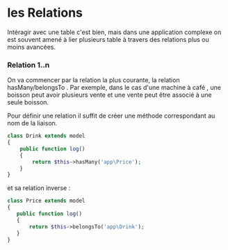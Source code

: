 ﻿
# les Relations 
Intéragir avec une table c'est bien, mais dans une application complexe on est souvent amené à lier plusieurs table à travers des relations plus ou moins avancées.

### Relation 1..n
On va commencer par la relation la plus courante, la relation  hasMany/belongsTo . Par exemple, dans le cas d'une machine à café , une boisson peut avoir plusieurs vente et une vente peut être associé à une seule boisson.

Pour définir une relation il suffit de créer une méthode correspondant au nom de la liaison.
````php
class Drink extends model 
{
	public function log()
	{
		return $this->hasMany('app\Price');
	}
}
``````
 
 et sa relation inverse : 
 ````php
class Price extends model 
{
	public function log()
	{
		return $this->belongsTo('app\Drink');
	}
}
``````



